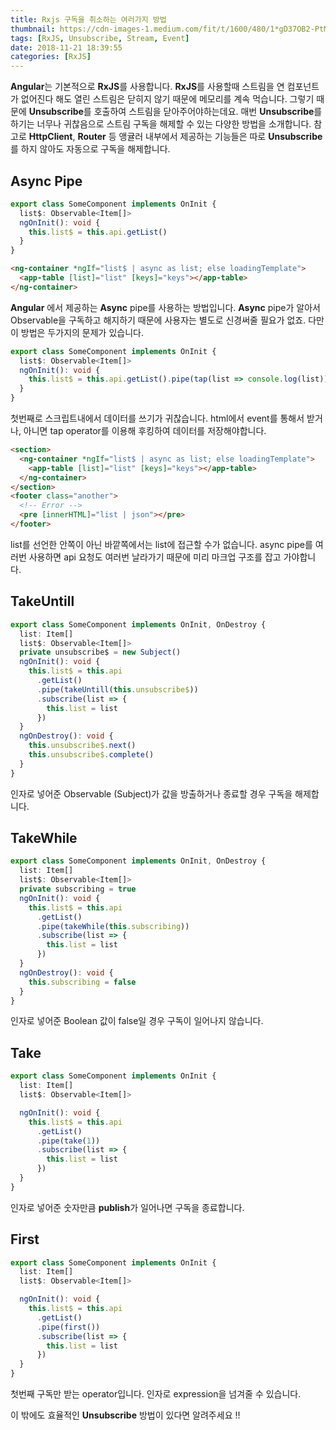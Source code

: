 ```yaml
---
title: Rxjs 구독을 취소하는 여러가지 방법
thumbnail: https://cdn-images-1.medium.com/fit/t/1600/480/1*gD37OB2-PtMqZdk3X1YnEQ.png
tags: [RxJS, Unsubscribe, Stream, Event]
date: 2018-11-21 18:39:55
categories: [RxJS]
---
```


**Angular**는 기본적으로 **RxJS**를 사용합니다. **RxJS**를 사용할때 스트림을 연 컴포넌트가 없어진다 해도 열린 스트림은 닫히지 않기 때문에 메모리를 계속 먹습니다. 그렇기 때문에 **Unsubscribe**를 호출하여 스트림을 닫아주어야하는데요. 매번 **Unsubscribe**를 하기는 너무나 귀찮음으로 스트림 구독을 해제할 수 있는 다양한 방법을 소개합니다.
참고로 **HttpClient**, **Router** 등 앵귤러 내부에서 제공하는 기능들은 따로 **Unsubscribe**를 하지 않아도 자동으로 구독을 해제합니다.

<!-- more -->

## Async Pipe

```typescript
export class SomeComponent implements OnInit {
  list$: Observable<Item[]>
  ngOnInit(): void {
    this.list$ = this.api.getList()
  }
}
```

```html some-component.html
<ng-container *ngIf="list$ | async as list; else loadingTemplate">
  <app-table [list]="list" [keys]="keys"></app-table>
</ng-container>
```

**Angular** 에서 제공하는 **Async** pipe를 사용하는 방법입니다.
**Async** pipe가 알아서 Observable을 구독하고 해지하기 때문에 사용자는 별도로 신경써줄 필요가 없죠. 다만 이 방법은 두가지의 문제가 있습니다.

```typescript
export class SomeComponent implements OnInit {
  list$: Observable<Item[]>
  ngOnInit(): void {
    this.list$ = this.api.getList().pipe(tap(list => console.log(list)))
  }
}
```

첫번째로 스크립트내에서 데이터를 쓰기가 귀찮습니다. html에서 event를 통해서 받거나, 아니면 tap operator를 이용해 후킹하여 데이터를 저장해야합니다.

```html some-component.html
<section>
  <ng-container *ngIf="list$ | async as list; else loadingTemplate">
    <app-table [list]="list" [keys]="keys"></app-table>
  </ng-container>
</section>
<footer class="another">
  <!-- Error -->
  <pre [innerHTML]="list | json"></pre>
</footer>
```

list를 선언한 안쪽이 아닌 바깥쪽에서는 list에 접근할 수가 없습니다.
async pipe를 여러번 사용하면 api 요청도 여러번 날라가기 때문에 미리 마크업 구조를 잡고 가야합니다.

## TakeUntill

```typescript
export class SomeComponent implements OnInit, OnDestroy {
  list: Item[]
  list$: Observable<Item[]>
  private unsubscribe$ = new Subject()
  ngOnInit(): void {
    this.list$ = this.api
      .getList()
      .pipe(takeUntill(this.unsubscribe$))
      .subscribe(list => {
        this.list = list
      })
  }
  ngOnDestroy(): void {
    this.unsubscribe$.next()
    this.unsubscribe$.complete()
  }
}
```

인자로 넣어준 Observable (Subject)가 값을 방출하거나 종료할 경우 구독을 해제합니다.

## TakeWhile

```typescript
export class SomeComponent implements OnInit, OnDestroy {
  list: Item[]
  list$: Observable<Item[]>
  private subscribing = true
  ngOnInit(): void {
    this.list$ = this.api
      .getList()
      .pipe(takeWhile(this.subscribing))
      .subscribe(list => {
        this.list = list
      })
  }
  ngOnDestroy(): void {
    this.subscribing = false
  }
}
```

인자로 넣어준 Boolean 값이 false일 경우 구독이 일어나지 않습니다.

## Take

```typescript
export class SomeComponent implements OnInit {
  list: Item[]
  list$: Observable<Item[]>

  ngOnInit(): void {
    this.list$ = this.api
      .getList()
      .pipe(take(1))
      .subscribe(list => {
        this.list = list
      })
  }
}
```

인자로 넣어준 숫자만큼 **publish**가 일어나면 구독을 종료합니다.

## First

```typescript
export class SomeComponent implements OnInit {
  list: Item[]
  list$: Observable<Item[]>

  ngOnInit(): void {
    this.list$ = this.api
      .getList()
      .pipe(first())
      .subscribe(list => {
        this.list = list
      })
  }
}
```

첫번째 구독만 받는 operator입니다.
인자로 expression을 넘겨줄 수 있습니다.

이 밖에도 효율적인 **Unsubscribe** 방법이 있다면 알려주세요 !!

<!--stackedit_data:
eyJoaXN0b3J5IjpbLTYxOTU5MjM0MywxNjEwNTEzMzc5XX0=
-->
